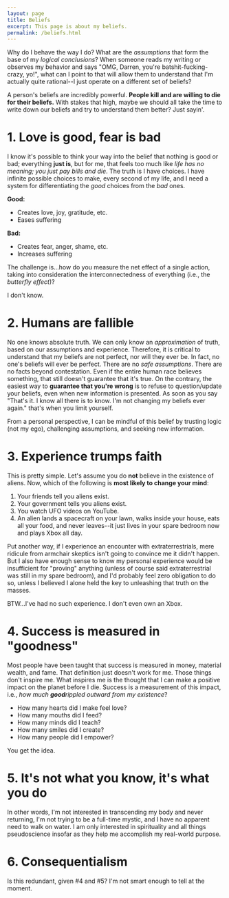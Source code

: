 ```yaml
---
layout: page
title: Beliefs
excerpt: This page is about my beliefs.
permalink: /beliefs.html
---
```


Why do I behave the way I do? What are the <em>assumptions</em> that form the base of my <em>logical conclusions</em>? When someone reads my writing or observes my behavior and says "OMG, Darren, you're batshit-fucking-crazy, yo!", what can I point to that will allow them to understand that I'm actually quite rational--I just operate on a different set of beliefs?

A person's beliefs are incredibly powerful. <strong>People kill and are willing to die for their beliefs.</strong> With stakes that high, maybe we should all take the time to write down our beliefs and try to understand them better? Just sayin'. 

# 1. Love is good, fear is bad

I know it's possible to think your way into the belief that nothing is good or bad; everything <strong>just is</strong>, but for me, that feels too much like <em>life has no meaning; you just pay bills and die</em>. The truth is I have choices. I have infinite possible choices to make, every second of my life, and I need a system for differentiating the <em>good</em> choices from the <em>bad</em> ones.

<strong>Good:</strong>

* Creates love, joy, gratitude, etc.
* Eases suffering

<strong>Bad:</strong>

* Creates fear, anger, shame, etc.
* Increases suffering

The challenge is...how do you measure the net effect of a single action, taking into consideration the interconnectedness of everything (i.e., the <em>butterfly effect</em>)?

I don't know.

# 2. Humans are fallible

No one knows absolute truth. We can only know an <em>approximation</em> of truth, based on our assumptions and experience. Therefore, it is critical to understand that my beliefs are not perfect, nor will they ever be. In fact, no one's beliefs will ever be perfect. There are no <em>safe assumptions</em>. There are no facts beyond contestation. Even if the entire human race believes something, that still doesn't guarantee that it's true. On the contrary, the easiest way to <strong>guarantee that you're wrong</strong> is to refuse to question/update your beliefs, even when new information is presented. As soon as you say "That's it. I know all there is to know. I'm not changing my beliefs ever again." that's when you limit yourself.

From a personal perspective, I can be mindful of this belief by trusting logic (not my ego), challenging assumptions, and seeking new information.

# 3. Experience trumps faith

This is pretty simple. Let's assume you do <strong>not</strong> believe in the existence of aliens. Now, which of the following is <strong>most likely to change your mind</strong>:

1. Your friends tell you aliens exist.
2. Your government tells you aliens exist.
3. You watch UFO videos on YouTube.
4. An alien lands a spacecraft on your lawn, walks inside your house, eats all your food, and never leaves--it just lives in your spare bedroom now and plays Xbox all day.

Put another way, if I experience an encounter with extraterrestrials, mere ridicule from armchair skeptics isn't going to convince me it didn't happen. But I also have enough sense to know my personal experience would be insufficient for "proving" anything (unless of course said extraterrestrial was still in my spare bedroom), and I'd probably feel zero obligation to do so, unless I believed I alone held the key to unleashing that truth on the masses.

BTW...I've had no such experience. I don't even own an Xbox.

# 4. Success is measured in "goodness"

Most people have been taught that success is measured in money, material wealth, and fame. That definition just doesn't work for me. Those things don't inspire me. What inspires me is the thought that I can make a positive impact on the planet before I die. Success is a measurement of this impact, i.e., <em>how much <strong>good</strong>rippled outward from my existence</em>?

* How many hearts did I make feel love?
* How many mouths did I feed?
* How many minds did I teach?
* How many smiles did I create?
* How many people did I empower?

You get the idea.

# 5. It's not what you know, it's what you do

In other words, I'm not interested in transcending my body and never returning, I'm not trying to be a full-time mystic, and I have no apparent need to walk on water. I am only interested in spirituality and all things pseudoscience insofar as they help me accomplish my real-world purpose.

# 6. Consequentialism

Is this redundant, given #4 and #5? I'm not smart enough to tell at the moment.
